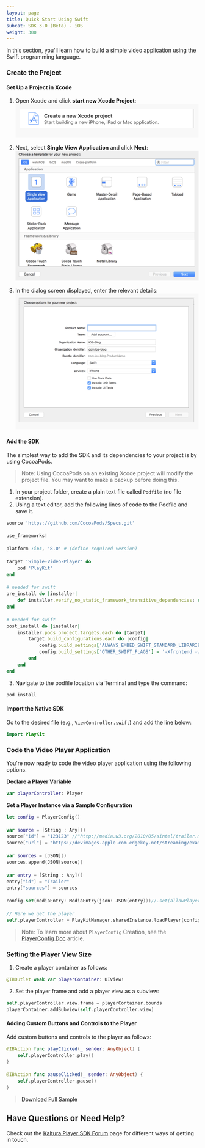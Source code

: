 ```yaml
---
layout: page
title: Quick Start Using Swift
subcat: SDK 3.0 (Beta) - iOS
weight: 300
---
```


In this section, you'll learn how to build a simple video application using the Swift programming language.

### Create the Project  

#### Set Up a Project in Xcode  

1. Open Xcode and click **start new Xcode Project**:
	![help](./v3-images/iOS/newProj.png) 

2. Next, select **Single View Application** and click **Next**:
	![help](./v3-images/iOS/singleView.png) 

3. In the dialog screen displayed, enter the relevant details:
	![help](./v3-images/iOS/projDetails.png) 


#### Add the SDK

The simplest way to add the SDK and its dependencies to your project is by using CocoaPods.

>Note: Using CocoaPods on an existing Xcode project will modify the project file. You may want to make a backup before doing this.

1. In your project folder, create a plain text file called `Podfile` (no file extension).
2. Using a text editor, add the following lines of code to the Podfile and save it.


```ruby
source 'https://github.com/CocoaPods/Specs.git'

use_frameworks!

platform :ios, '8.0' # (define required version)

target 'Simple-Video-Player' do
	pod 'PlayKit'
end

# needed for swift
pre_install do |installer|
	def installer.verify_no_static_framework_transitive_dependencies; end
end

# needed for swift
post_install do |installer| 
	installer.pods_project.targets.each do |target| 
		target.build_configurations.each do |config| 
			config.build_settings['ALWAYS_EMBED_SWIFT_STANDARD_LIBRARIES'] = 'NO'
			config.build_settings['OTHER_SWIFT_FLAGS'] = '-Xfrontend -warn-long-function-bodies=100'
		end 
	end 
end

```
	
3. Navigate to the podfile location via Terminal and type the command:

```ruby
pod install
```

#### Import the Native SDK  

Go to the desired file (e.g., `ViewController.swift`) and add the line below:

```swift
import PlayKit
```

### Code the Video Player Application  

You're now ready to code the video player application using the following options.

**Declare a Player Variable**

```swift
var playerController: Player
```

**Set a Player Instance via a Sample Configuration** 

```swift
let config = PlayerConfig()

var source = [String : Any]()
source["id"] = "123123" //"http://media.w3.org/2010/05/sintel/trailer.mp4"
source["url"] = "https://devimages.apple.com.edgekey.net/streaming/examples/bipbop_16x9/bipbop_16x9_variant.m3u8"

var sources = [JSON]()
sources.append(JSON(source))

var entry = [String : Any]()
entry["id"] = "Trailer"
entry["sources"] = sources

config.set(mediaEntry: MediaEntry(json: JSON(entry)))//.set(allowPlayerEngineExpose: kAllowAVPlayerExpose)

// Here we get the player
self.playerController = PlayKitManager.sharedInstance.loadPlayer(config: config)

```

>Note: To learn more about `PlayerConfig` Creation, see the [PlayerConfig Doc]() article.

### Setting the Player View Size  

1. Create a player container as follows: 

```swift
@IBOutlet weak var playerContainer: UIView!
```
2. Set the player frame and add a player view as a subview:

```swift
self.playerController.view.frame = playerContainer.bounds
playerContainer.addSubview(self.playerController.view)
```

#### Adding Custom Buttons and Controls to the Player  

Add custom buttons and controls to the player as follows:

```swift
@IBAction func playClicked(_ sender: AnyObject) {
	self.playerController.play()
}

@IBAction func pauseClicked(_ sender: AnyObject) {
	self.playerController.pause()
}

```


> [Download Full Sample]()



## Have Questions or Need Help?  

Check out the [Kaltura Player SDK Forum](https://forum.kaltura.org/c/playkit) page for different ways of getting in touch.
